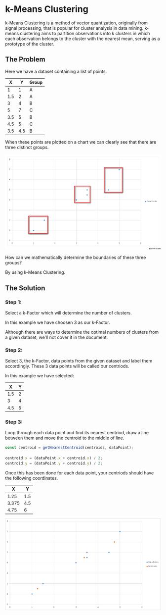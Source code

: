 # k-Means Clustering

k-Means Clustering is a method of vector quantization, originally from signal processing, that is popular for cluster analysis in data mining. k-means clustering aims to partition observations into k clusters in which each observation belongs to the cluster with the nearest mean, serving as a prototype of the cluster.

## The Problem

Here we have a dataset containing a list of points.

|  X  |  Y  | Group |
| --- | --- | ----- |
| 1   | 1   | A     |
| 1.5 | 2   | A     |
| 3   | 4   | B     |
| 5   | 7   | C     |
| 3.5 | 5   | B     |
| 4.5 | 5   | C     |
| 3.5 | 4.5 | B     |

When these points are plotted on a chart we can clearly see that there are three distinct groups.

![](https://github.com/barend-erasmus/k-means-clustering/raw/master/images/chart-annotations.png)

How can we mathematically determine the boundaries of these three groups?

By using k-Means Clustering.

## The Solution

### Step 1:

Select a k-Factor which will determine the number of clusters.

In this example we have choosen 3 as our k-Factor.

Although there are ways to determine the optimal numbers of clusters from a given dataset, we'll not cover it in the document.

### Step 2:

Select 3, the k-Factor, data points from the given dataset and label them accordingly. These 3 data points will be called our centriods.

In this example we have selected:

|  X  |  Y  |
| --- | --- |
| 1.5 | 2   |
| 3   | 4   |
| 4.5 | 5   |

### Step 3:

Loop through each data point and find its nearest centriod, draw a line between them and move the centroid to the middle of line.


```javascript
const centroid = getNearestCentroid(centroids, dataPoint);

centroid.x = (dataPoint.x + centroid.x) / 2;
centroid.y = (dataPoint.y + centroid.y) / 2;
```

Once this has been done for each data point, your centriods should have the following coordinates.

|  X    |  Y  |
| ----- | --- |
| 1.25  | 1.5 |
| 3.375 | 4.5 |
| 4.75  | 6   |

![](https://github.com/barend-erasmus/k-means-clustering/raw/master/images/chart-centroids.png)